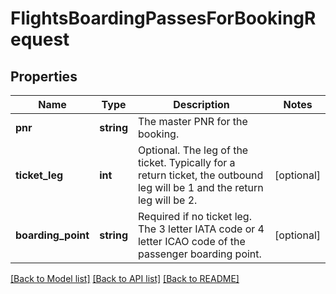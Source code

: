 # FlightsBoardingPassesForBookingRequest

## Properties
Name | Type | Description | Notes
------------ | ------------- | ------------- | -------------
**pnr** | **string** | The master PNR for the booking. | 
**ticket_leg** | **int** | Optional. The leg of the ticket. Typically for a return ticket, the outbound leg will be 1 and the return leg will be 2. | [optional] 
**boarding_point** | **string** | Required if no ticket leg. The 3 letter IATA code or 4 letter ICAO code of the passenger boarding point. | [optional] 

[[Back to Model list]](../../README.md#documentation-for-models) [[Back to API list]](../../README.md#documentation-for-api-endpoints) [[Back to README]](../../README.md)

